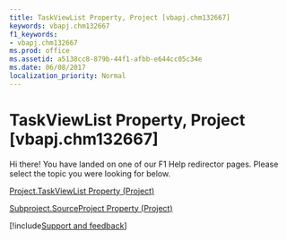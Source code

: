 ```yaml
---
title: TaskViewList Property, Project [vbapj.chm132667]
keywords: vbapj.chm132667
f1_keywords:
- vbapj.chm132667
ms.prod: office
ms.assetid: a5138cc8-879b-44f1-afbb-e644cc05c34e
ms.date: 06/08/2017
localization_priority: Normal
---
```



# TaskViewList Property, Project [vbapj.chm132667]

Hi there! You have landed on one of our F1 Help redirector pages. Please select the topic you were looking for below.

[Project.TaskViewList Property (Project)](https://msdn.microsoft.com/library/86d408a2-ed60-fde0-8849-17167d71f6d6%28Office.15%29.aspx)

[Subproject.SourceProject Property (Project)](https://msdn.microsoft.com/library/4135a5c9-eacb-12d3-b631-1d30d689f666%28Office.15%29.aspx)

[!include[Support and feedback](~/includes/feedback-boilerplate.md)]